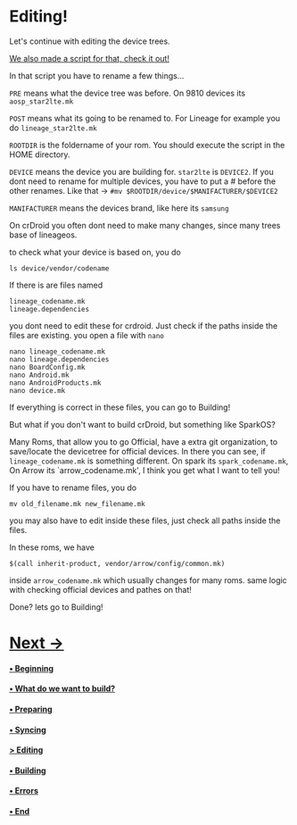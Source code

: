 # Editing!

Let's continue with editing the device trees. 

[We also made a script for that, check it out!](https://github.com/JeyKul/AOSP-Building-Guide/blob/main/rename.md)

In that script you have to rename a few things...

````PRE```` means what the device tree was before. On 9810 devices its ````aosp_star2lte.mk````

````POST```` means what its going to be renamed to. For Lineage for example you do ````lineage_star2lte.mk````

````ROOTDIR```` is the foldername of your rom. You should execute the script in the HOME directory. 

````DEVICE```` means the device you are building for. ````star2lte```` is ````DEVICE2````. If you dont need to rename for multiple devices, you have to put a # before the other renames. Like that -> ````#mv $ROOTDIR/device/$MANIFACTURER/$DEVICE2````

````MANIFACTURER```` means the devices brand, like here its ````samsung````



On crDroid you often dont need to make many changes, since many trees base of lineageos.

to check what your device is based on, you do 

````
ls device/vendor/codename
````

If there is are files named 

````
lineage_codename.mk
lineage.dependencies
````

you dont need to edit these for crdroid. Just check if the paths inside the files are existing. you open a file with `nano`

````
nano lineage_codename.mk
nano lineage.dependencies
nano BoardConfig.mk
nano Android.mk
nano AndroidProducts.mk
nano device.mk
`````
If everything is correct in these files, you can go to Building!

But what if you don't want to build crDroid, but something like SparkOS?

Many Roms, that allow you to go Official, have a extra git organization, to save/locate the devicetree for official devices. 
In there you can see, if `lineage_codename.mk` is something different. On spark its `spark_codename.mk`, On Arrow its `arrow_codename.mk', I think you get what I want to tell you! 

If you have to rename files, you do 
````
mv old_filename.mk new_filename.mk
`````
you may also have to edit inside these files, just check all paths inside the files.

In these roms, we have 
````
$(call inherit-product, vendor/arrow/config/common.mk)
```` 
inside `arrow_codename.mk` which usually changes for many roms. same logic with checking official devices and pathes on that!

Done? lets go to Building!

# [Next ->](https://github.com/JeyKul/AOSP-Building-Guide/blob/main/building.md)

#### [• Beginning](https://github.com/JeyKul/AOSP-Building-Guide/blob/main/Readme.md)
#### [• What do we want to build?](https://github.com/JeyKul/AOSP-Building-Guide/blob/main/what.md)
#### [• Preparing](https://github.com/JeyKul/AOSP-Building-Guide/blob/main/preparing.md)
#### [• Syncing](https://github.com/JeyKul/AOSP-Building-Guide/blob/main/syncing.md)
#### [> Editing](https://github.com/JeyKul/AOSP-Building-Guide/blob/main/editing.md)
#### [• Building](https://github.com/JeyKul/AOSP-Building-Guide/blob/main/building.md)
#### [• Errors](https://github.com/JeyKul/AOSP-Building-Guide/blob/main/errors.md)
#### [• End](https://github.com/JeyKul/AOSP-Building-Guide/blob/main/end.md)